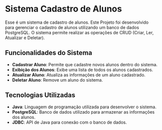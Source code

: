 # **Sistema Cadastro de Alunos**

Esse é um sistema de cadastro de alunos. Este Projeto foi desenvolvido para gerenciar o cadastro de alunos utilizando um banco de dados PostgreSQL. 
O sistema permite realizar as operações de CRUD (Criar, Ler, Atualizar e Deletar).


## **Funcionalidades do Sistema**

- **Cadastrar Aluno**: Permite que cadastre novos alunos dentro do sistema.
- **Exibição dos Alunos**: Exibe uma lista de todos os alunos cadastrados.
- **Atualizar Aluno**: Atualiza as informações de um aluno cadastrado.
- **Deletar Aluno**: Remove um aluno do sistema.


## **Tecnologias Utilizadas**
- **Java**: Linguagem de programação utilizada para desenvolver o sistema.
- **PostgreSQL**: Banco de dados utilizado para armazenar as informações dos alunos.
- **JDBC**: API de Java para conexão com o banco de dados.


